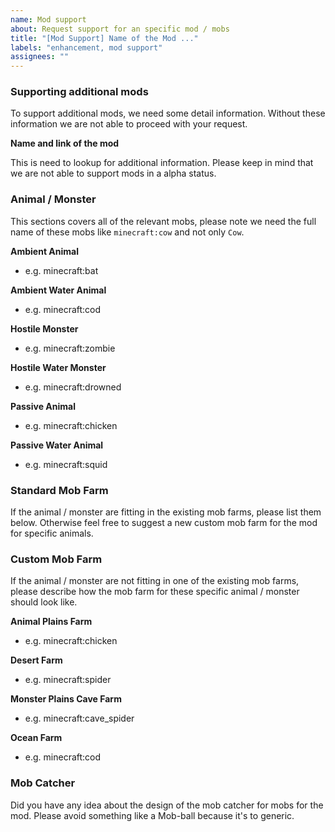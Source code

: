 ```yaml
---
name: Mod support
about: Request support for an specific mod / mobs
title: "[Mod Support] Name of the Mod ..."
labels: "enhancement, mod support"
assignees: ""
---
```


### Supporting additional mods

To support additional mods, we need some detail information.
Without these information we are not able to proceed with your request.

**Name and link of the mod**

This is need to lookup for additional information. Please keep in mind that we are not able to support mods in a alpha status.

### Animal / Monster

This sections covers all of the relevant mobs, please note we need the full name of these mobs like `minecraft:cow` and not only `Cow`.

**Ambient Animal**

- e.g. minecraft:bat

**Ambient Water Animal**

- e.g. minecraft:cod

**Hostile Monster**

- e.g. minecraft:zombie

**Hostile Water Monster**

- e.g. minecraft:drowned

**Passive Animal**

- e.g. minecraft:chicken

**Passive Water Animal**

- e.g. minecraft:squid

### Standard Mob Farm

If the animal / monster are fitting in the existing mob farms, please list them below.
Otherwise feel free to suggest a new custom mob farm for the mod for specific animals.

### Custom Mob Farm

If the animal / monster are not fitting in one of the existing mob farms,
please describe how the mob farm for these specific animal / monster should look like.

**Animal Plains Farm**

- e.g. minecraft:chicken

**Desert Farm**

- e.g. minecraft:spider

**Monster Plains Cave Farm**

- e.g. minecraft:cave_spider

**Ocean Farm**

- e.g. minecraft:cod

### Mob Catcher

Did you have any idea about the design of the mob catcher for mobs for the mod.
Please avoid something like a Mob-ball because it's to generic.
